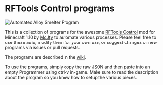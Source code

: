 # RFTools Control programs

![Automated Alloy Smelter Program](https://github.com/pagameba/rftc_programs/blob/master/images/alloysmelter_program.png)

This is a collection of programs for the awesome [RFTools Control](https://minecraft.curseforge.com/projects/rftools-control) mod for Minecraft 1.10 by [McJty](https://minecraft.curseforge.com/members/McJty) to automate various processes.  Please feel free to use these as is, modify them for your own use, or suggest changes or new programs via issues or pull requests.

The programs are described in the [wiki](https://github.com/pagameba/rftc_programs/wiki).

To use the programs, simply copy the raw JSON and then paste into an empty Programmer using ctrl-v in-game.  Make sure to read the description about the program so you know how to setup the various pieces.

